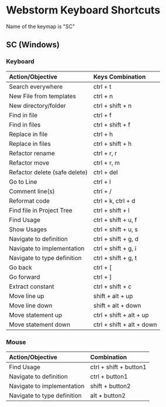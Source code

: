 # Webstorm Keyboard Shortcuts
Name of the keymap is "SC"

## SC (Windows)

### Keyboard

| Action/Objective            | Keys Combination           |
| :-------------------------- | :------------------------- |
Search everywhere             | ctrl + t
New File from templates       | ctrl + n
New directory/folder          | ctrl + shift + n
Find in file                  | ctrl + f
Find in files                 | ctrl + shift + f
Replace in file               | ctrl + h
Replace in files              | ctrl + shift + h
Refactor rename               | ctrl + r, r
Refactor move                 | ctrl + r, m
Refactor delete (safe delete) | ctrl + del
Go to Line                    | ctrl + l
Comment line(s)               | ctrl + /
Reformat code                 | ctrl + k, ctrl + d
Find file in Project Tree     | ctrl + shift + l
Find Usage                    | ctrl + shift + u, f
Show Usages                   | ctrl + shift + u, s
Navigate to definition        | ctrl + shift + g, d
Navigate to implementation    | ctrl + shift + g, i
Navigate to type definition   | ctrl + shift + g, t
Go back                       | ctrl + [
Go forward                    | ctrl + ]
Extract constant              | ctrl + shift + c
Move line up                  | shift + alt + up
Move line down                | shift + alt + down
Move statement up             | ctrl + shift + alt + up
Move statement down           | ctrl + shift + alt + down

### Mouse
| Action/Objective            | Combination                |
| :-------------------------- | :------------------------- |
Find Usage                    | ctrl + shift + button1
Navigate to definition        | ctrl + button1
Navigate to implementation    | shift + button2
Navigate to type definition   | alt + button2


